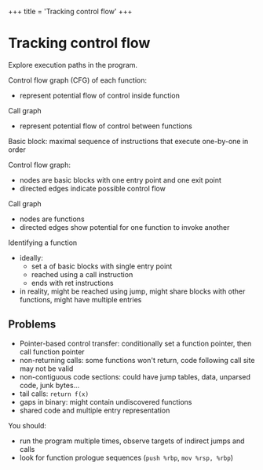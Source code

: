 +++
title = 'Tracking control flow'
+++
# Tracking control flow
Explore execution paths in the program.

Control flow graph (CFG) of each function:
- represent potential flow of control inside function

Call graph
- represent potential flow of control between functions

Basic block: maximal sequence of instructions that execute one-by-one in order

Control flow graph:
- nodes are basic blocks with one entry point and one exit point
- directed edges indicate possible control flow

Call graph
- nodes are functions
- directed edges show potential for one function to invoke another

Identifying a function
- ideally:
    - set a of basic blocks with single entry point
    - reached using a call instruction
    - ends with ret instructions
- in reality, might be reached using jump, might share blocks with other functions, might have multiple entries

## Problems
- Pointer-based control transfer: conditionally set a function pointer, then call function pointer
- non-returning calls: some functions won't return, code following call site may not be valid
- non-contiguous code sections: could have jump tables, data, unparsed code, junk bytes...
- tail calls: `return f(x)`
- gaps in binary: might contain undiscovered functions
- shared code and multiple entry representation

You should:
- run the program multiple times, observe targets of indirect jumps and calls
- look for function prologue sequences (`push %rbp`, `mov %rsp, %rbp`)


